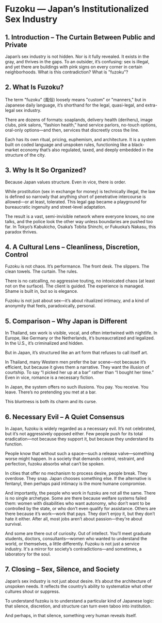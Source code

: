 # Fuzoku — Japan’s Institutionalized Sex Industry

## 1. Introduction – The Curtain Between Public and Private

Japan’s sex industry is not hidden. Nor is it fully revealed. It exists in the gray, and thrives in the gaps. To an outsider, it’s confusing: sex is illegal, and yet there are buildings with pink signs on every corner in certain neighborhoods. What is this contradiction? What is "fuzoku"?

## 2. What Is Fuzoku?

The term "fuzoku" (風俗) loosely means "custom" or "manners," but in Japanese daily language, it’s shorthand for the legal, quasi-legal, and extra-legal sex industry.

There are dozens of formats: soaplands, delivery health (deriheru), image clubs, pink salons, “fashion health,” hand service parlors, no-touch options, oral-only options—and then, services that discreetly cross the line.

Each has its own ritual, pricing, euphemism, and architecture. It is a system built on coded language and unspoken rules, functioning like a black-market economy that’s also regulated, taxed, and deeply embedded in the structure of the city.

## 3. Why Is It So Organized?

Because Japan values structure. Even in vice, there is order.

While prostitution (sex in exchange for money) is technically illegal, the law is defined so narrowly that anything short of penetrative intercourse is allowed—or at least, tolerated. This legal gap became a playground for bureaucratic ingenuity and street-level adaptation.

The result is a vast, semi-invisible network where everyone knows, no one talks, and the police look the other way unless boundaries are pushed too far. In Tokyo’s Kabukicho, Osaka’s Tobita Shinchi, or Fukuoka’s Nakasu, this paradox thrives.

## 4. A Cultural Lens – Cleanliness, Discretion, Control

Fuzoku is not chaos. It’s performance. The front desk. The slippers. The clean towels. The curtain. The rules.

There is no catcalling, no aggressive touting, no intoxicated chaos (at least not on the surface). The client is guided. The experience is managed. Shame is built in, but so is elegance.

Fuzoku is not just about sex—it’s about ritualized intimacy, and a kind of anonymity that feels, paradoxically, personal.

## 5. Comparison – Why Japan is Different

In Thailand, sex work is visible, vocal, and often intertwined with nightlife. In Europe, like Germany or the Netherlands, it’s bureaucratized and legalized. In the U.S., it’s criminalized and hidden.

But in Japan, it’s structured like an art form that refuses to call itself art.

In Thailand, many Western men prefer the bar scene—not because it’s efficient, but because it gives them a narrative. They want the illusion of courtship. To say “I picked her up at a bar” rather than “I bought her time.” Even in vice, romance is a necessary fiction.

In Japan, the system offers no such illusions. You pay. You receive. You leave. There’s no pretending you met at a bar.

This bluntness is both its charm and its curse.

## 6. Necessary Evil – A Quiet Consensus

In Japan, fuzoku is widely regarded as a necessary evil. It’s not celebrated, but it’s not aggressively opposed either. Few people push for its total eradication—not because they support it, but because they understand its function.

People know that without such a space—such a release valve—something worse might happen. In a society that demands control, restraint, and perfection, fuzoku absorbs what can’t be spoken.

In cities that offer no mechanism to process desire, people break. They overdose. They snap. Japan chooses something else. If the alternative is fentanyl, then perhaps paid intimacy is the more humane compromise.

And importantly, the people who work in fuzoku are not all the same. There is no single archetype. Some are there because welfare systems failed them: women with disabilities who want autonomy, who don’t want to be controlled by the state, or who don’t even qualify for assistance. Others are there because it’s work—work that pays. They don’t enjoy it, but they don’t hate it either. After all, most jobs aren’t about passion—they're about survival.

And some are there out of curiosity. Out of intellect. You’ll meet graduate students, doctors, consultants—women who wanted to understand the world, or themselves, a little differently. Fuzoku is not just a service industry. It's a mirror for society’s contradictions—and sometimes, a laboratory for the soul.

## 7. Closing – Sex, Silence, and Society

Japan’s sex industry is not just about desire. It’s about the architecture of unspoken needs. It reflects the country’s ability to systematize what other cultures shout or suppress.

To understand fuzoku is to understand a particular kind of Japanese logic: that silence, discretion, and structure can turn even taboo into institution.

And perhaps, in that silence, something very human reveals itself.

